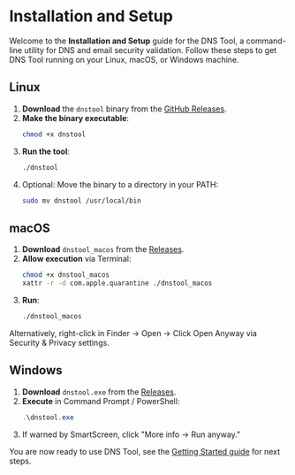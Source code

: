 # Installation and Setup

Welcome to the **Installation and Setup** guide for the DNS Tool, a command-line utility for DNS and email security validation. Follow these steps to get DNS Tool running on your Linux, macOS, or Windows machine.

## Linux 

1. **Download** the `dnstool` binary from the [GitHub Releases](https://github.com/careyjames/dns-tool/releases).
2. **Make the binary executable**:  
   ```bash
   chmod +x dnstool
   ```
3. **Run the tool**:  
   ```bash
   ./dnstool
   ```
4. Optional: Move the binary to a directory in your PATH:  
   ```bash
   sudo mv dnstool /usr/local/bin
   ```

## macOS

1. **Download** `dnstool_macos` from the [Releases](https://github.com/careyjames/dns-tool/releases).
2. **Allow execution** via Terminal:  
   ```bash
   chmod +x dnstool_macos
   xattr -r -d com.apple.quarantine ./dnstool_macos
   ```
3. **Run**:  
   ```bash
   ./dnstool_macos
   ```

Alternatively, right-click in Finder → Open → Click Open Anyway via Security & Privacy settings.

## Windows

1. **Download** `dnstool.exe` from the [Releases](https://github.com/careyjames/dns-tool/releases).
2. **Execute** in Command Prompt / PowerShell:  
   ```powershell
   .\dnstool.exe
   ```
3. If warned by SmartScreen, click "More info → Run anyway."

You are now ready to use DNS Tool, see the [Getting Started guide](/docs-site/usage-and-examples) for next steps.